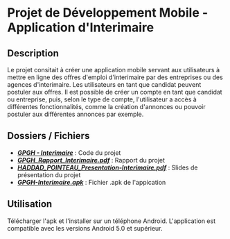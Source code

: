 # Projet de Développement Mobile - Application d'Interimaire

## Description

Le projet consitait à créer une application mobile servant aux utilisateurs à mettre en ligne des offres d'emploi d'interimaire par des entreprises ou des agences d'interimaire. Les utilisateurs en tant que candidat peuvent postuler aux offres. Il est possible de créer un compte en tant que candidat ou entreprise, puis, selon le type de compte, l'utilisateur a accès à différentes fonctionnalités, comme la création d'annonces ou pouvoir postuler aux différentes annonces par exemple.


## Dossiers / Fichiers

- [**_GPGH - Interimaire_**](https://github.com/Gaby269/Projet_M1_IASD/tree/main/GPGH%20-%20Interimaire) : Code du projet
- [**_GPGH_Rapport_Interimaire.pdf_**](https://github.com/Gaby269/Projet_M1_IASD/blob/main/GPGH_Rapport_Interimaire.pdf) : Rapport du projet
- [**_HADDAD_POINTEAU_Presentation-Interimaire.pdf_**](https://github.com/Gaby269/Projet_M1_IASD/blob/main/HADDAD_POINTEAU_Presentation-Interimaire.pdf) : Slides de présentation du projet
- [**_GPGH-Interimaire.apk_**](https://github.com/Gaby269/Projet_M1_IASD/blob/main/GPGH-Interimaire.apk) : Fichier .apk de l'appication

## Utilisation

Télécharger l'apk et l'installer sur un téléphone Android. L'application est compatible avec les versions Android 5.0 et supérieur.
